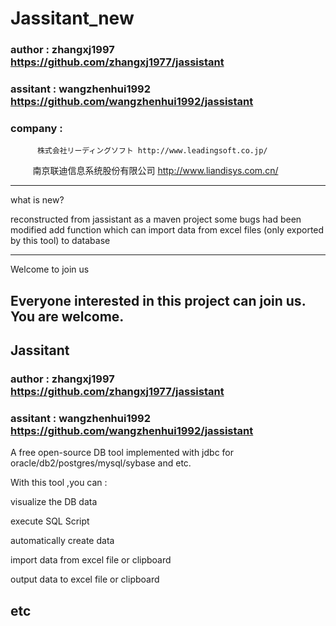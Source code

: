 
# Jassitant_new

### author   : zhangxj1997  https://github.com/zhangxj1977/jassistant

### assitant : wangzhenhui1992 https://github.com/wangzhenhui1992/jassistant

### company : 

          株式会社リーディングソフト http://www.leadingsoft.co.jp/
          
          南京联迪信息系统股份有限公司 http://www.liandisys.com.cn/

-------------------------------------------------------------------------------------------------
what is new?

reconstructed from jassistant as a maven project
some bugs had been modified
add function which can import data from excel files (only exported by this tool) to database  

-------------------------------------------------------------------------------------------------
Welcome to join us

Everyone interested in this project can join us.
You are welcome.
-------------------------------------------------------------------------------------------------

## Jassitant

### author   : zhangxj1997  https://github.com/zhangxj1977/jassistant

### assitant : wangzhenhui1992 https://github.com/wangzhenhui1992/jassistant

A free open-source DB tool implemented with jdbc for oracle/db2/postgres/mysql/sybase and etc.

With this tool ,you can :

visualize the DB data

execute SQL Script

automatically create data

import data from excel file or clipboard

output data to excel file or clipboard

etc
------------------------------------------------------------------------------------------------
